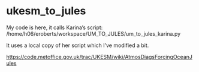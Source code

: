 # ukesm_to_jules

My code is here, it calls Karina’s script:
/home/h06/eroberts/workspace/UM_TO_JULES/um_to_jules_karina.py

It uses a local copy of her script which I’ve modified a bit.

https://code.metoffice.gov.uk/trac/UKESM/wiki/AtmosDiagsForcingOceanJules


